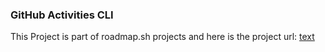 ### GitHub Activities CLI

This Project is part of roadmap.sh projects and here is the project url: [text](https://roadmap.sh/projects/github-user-activity)